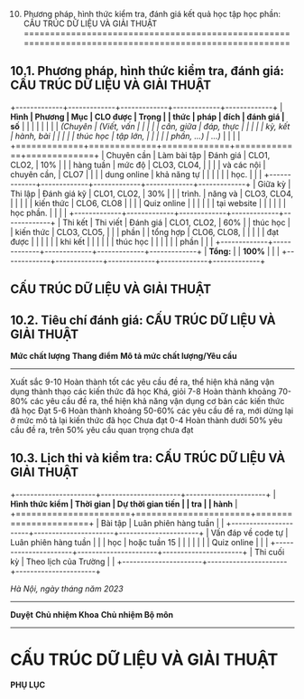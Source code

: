 10. Phương pháp, hình thức kiểm tra, đánh giá kết quả học tập học phần: CẤU TRÚC DỮ LIỆU VÀ GIẢI THUẬT
======================================================================================================

10.1. Phương pháp, hình thức kiểm tra, đánh giá: CẤU TRÚC DỮ LIỆU VÀ GIẢI THUẬT
-------------------------------------------------------------------------------

+-------------+-------------+-------------+-------------+-------------+
| **Hình      | **Phương    | **Mục       | **CLO được  | **Trọng     |
| thức**      | pháp**      | đích**      | đánh giá**  | số**        |
|             |             |             |             |             |
| *(Chuyên    | *(Viết, vấn |             |             |             |
| cần, giữa   | đáp, thực   |             |             |             |
| kỳ, kết     | hành, bài   |             |             |             |
| thúc học    | tập lớn,    |             |             |             |
| phần, ...)* | ...)*       |             |             |             |
+=============+=============+=============+=============+=============+
| Chuyên cần  | Làm bài tập | Đánh giá    | CLO1, CLO2, | 10%         |
|             | hàng tuần   | mức độ      | CLO3, CLO4, |             |
|             | và các nội  | chuyên cần, | CLO7        |             |
|             | dung online | khả năng tự |             |             |
|             |             | học.        |             |             |
+-------------+-------------+-------------+-------------+-------------+
| Giữa kỳ     | Thi lập     | Đánh giá kỹ | CLO1, CLO2, | 30%         |
|             | trình.      | năng và     | CLO3, CLO4, |             |
|             |             | kiến thức   | CLO6, CLO8  |             |
|             | Quiz online |             |             |             |
|             | tại website |             |             |             |
|             | học phần.   |             |             |             |
+-------------+-------------+-------------+-------------+-------------+
| Thi kết     | Thi viết    | Đánh giá    | CLO1, CLO2, | 60%         |
| thúc học    |             | kiến thức   | CLO3, CLO5, |             |
| phần        |             | tổng hợp    | CLO6, CLO8, |             |
|             |             | đạt được    |             |             |
|             |             | khi kết     |             |             |
|             |             | thúc học    |             |             |
|             |             | phần        |             |             |
+-------------+-------------+-------------+-------------+-------------+
| **Tổng:**   |             | **100%**    |             |             |
+-------------+-------------+-------------+-------------+-------------+

 CẤU TRÚC DỮ LIỆU VÀ GIẢI THUẬT
------------------------------

10.2. Tiêu chí đánh giá: CẤU TRÚC DỮ LIỆU VÀ GIẢI THUẬT
-------------------------------------------------------

  **Mức chất lượng**   **Thang điểm**   **Mô tả mức chất lượng/Yêu cầu**
  -------------------- ---------------- ----------------------------------------------------------------------------------------------------
  Xuất sắc             9-10             Hoàn thành tốt các yêu cầu đề ra, thể hiện khả năng vận dụng thành thạo các kiến thức đã học
  Khá, giỏi            7-8              Hoàn thành khoảng 70-80% các yêu cầu đề ra, thể hiện khả năng vận dụng cơ bản các kiến thức đã học
  Đạt                  5-6              Hoàn thành khoảng 50-60% các yêu cầu đề ra, mới dừng lại ở mức mô tả lại kiến thức đã học
  Chưa đạt             0-4              Hoàn thành dưới 50% yêu cầu đề ra, trên 50% yêu cầu quan trọng chưa đạt

10.3. Lịch thi và kiểm tra: CẤU TRÚC DỮ LIỆU VÀ GIẢI THUẬT
----------------------------------------------------------

+----------------------+----------------------+----------------------+
| **Hình thức kiểm     | **Thời gian**        | **Dự thời gian tiến  |
| tra**                |                      | hành**               |
+======================+======================+======================+
| Bài tập              | Luân phiên hàng tuần |                      |
+----------------------+----------------------+----------------------+
| Vấn đáp về code tự   | Luân phiên hàng tuần |                      |
| học                  | hoặc tuần 15         |                      |
|                      |                      |                      |
| Quiz online          |                      |                      |
+----------------------+----------------------+----------------------+
| Thi cuối kỳ          | Theo lịch của Trường |                      |
+----------------------+----------------------+----------------------+

*Hà Nội, ngày tháng năm 2023*

  ----------- -------------------- ----------------------
  **Duyệt**   **Chủ nhiệm Khoa**   **Chủ nhiệm Bộ môn**
  ----------- -------------------- ----------------------

 CẤU TRÚC DỮ LIỆU VÀ GIẢI THUẬT
==============================

**PHỤ LỤC**

